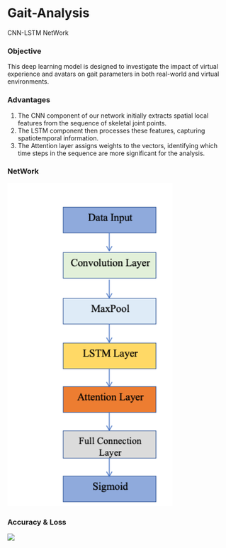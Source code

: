 # Gait-Analysis
CNN-LSTM NetWork 

### Objective

This deep learning model is designed to investigate the impact of virtual experience and avatars on gait parameters in both real-world and virtual environments.


### Advantages 
1.  The CNN component of our network initially extracts spatial local features from the sequence of skeletal joint points.
2.  The LSTM component then processes these features, capturing spatiotemporal information.
3.  The Attention layer assigns weights to the vectors, identifying which time steps in the sequence are more significant for the analysis.

### NetWork
<img src="https://github.com/KevinZhou6/Gait-Analysis/blob/main/Gait-Analysis/network.png"  />

<br/>

### Accuracy & Loss
<img src ="https://github.com/KevinZhou6/Gait-Analysis/blob/main/Gait-Analysis/loss">
